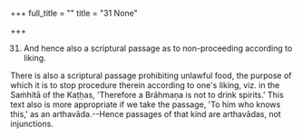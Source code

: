 +++
full_title = ""
title = "31 None"

+++


31. And hence also a scriptural passage as to non-proceeding according to liking.

There is also a scriptural passage prohibiting unlawful food, the purpose of which it is to stop procedure therein according to one's liking, viz. in the Saṁhitā of the Kaṭḥas, 'Therefore a Brāhmaṇa is not to drink spirits.' This text also is more appropriate if we take the passage, 'To him who knows this,' as an arthavāda.--Hence passages of that kind are arthavādas, not injunctions.

